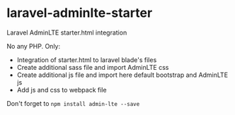 # laravel-adminlte-starter
Laravel AdminLTE starter.html integration

No any PHP. Only: 

- Integration of starter.html to laravel blade's files
- Create additional sass file and import AdminLTE css
- Create additional js file and import here default bootstrap and AdminLTE js
- Add js and css to webpack file

Don't forget to `npm install admin-lte --save`
